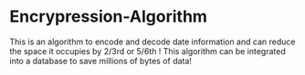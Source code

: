 # Encrypression-Algorithm
This is an algorithm to encode and decode date information and can reduce the space it occupies by 2/3rd or 5/6th !
This algorithm can be integrated into a database to save millions of bytes of data!
